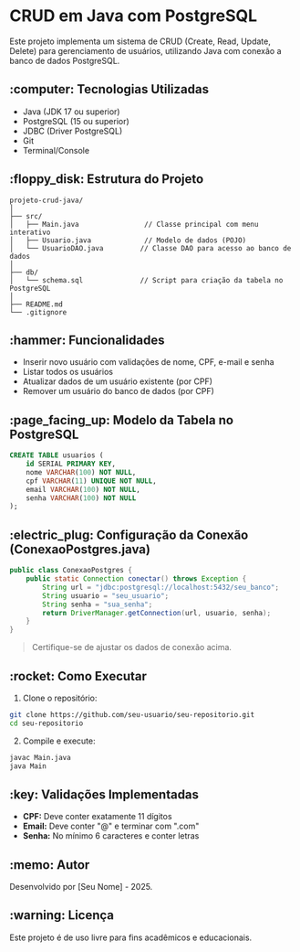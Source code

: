 # CRUD em Java com PostgreSQL

Este projeto implementa um sistema de CRUD (Create, Read, Update, Delete) para gerenciamento de usuários, utilizando Java com conexão a banco de dados PostgreSQL.

## \:computer: Tecnologias Utilizadas

* Java (JDK 17 ou superior)
* PostgreSQL (15 ou superior)
* JDBC (Driver PostgreSQL)
* Git
* Terminal/Console

## \:floppy\_disk: Estrutura do Projeto

```
projeto-crud-java/
│
├── src/
│   ├── Main.java                // Classe principal com menu interativo
│   ├── Usuario.java             // Modelo de dados (POJO)
│   └── UsuarioDAO.java         // Classe DAO para acesso ao banco de dados
│
├── db/
│   └── schema.sql              // Script para criação da tabela no PostgreSQL
│
├── README.md
└── .gitignore
```

## \:hammer: Funcionalidades

* Inserir novo usuário com validações de nome, CPF, e-mail e senha
* Listar todos os usuários
* Atualizar dados de um usuário existente (por CPF)
* Remover um usuário do banco de dados (por CPF)

## \:page\_facing\_up: Modelo da Tabela no PostgreSQL

```sql
CREATE TABLE usuarios (
    id SERIAL PRIMARY KEY,
    nome VARCHAR(100) NOT NULL,
    cpf VARCHAR(11) UNIQUE NOT NULL,
    email VARCHAR(100) NOT NULL,
    senha VARCHAR(100) NOT NULL
);
```

## \:electric\_plug: Configuração da Conexão (ConexaoPostgres.java)

```java
public class ConexaoPostgres {
    public static Connection conectar() throws Exception {
        String url = "jdbc:postgresql://localhost:5432/seu_banco";
        String usuario = "seu_usuario";
        String senha = "sua_senha";
        return DriverManager.getConnection(url, usuario, senha);
    }
}
```

> Certifique-se de ajustar os dados de conexão acima.

## \:rocket: Como Executar

1. Clone o repositório:

```bash
git clone https://github.com/seu-usuario/seu-repositorio.git
cd seu-repositorio
```

2. Compile e execute:

```bash
javac Main.java
java Main
```

## \:key: Validações Implementadas

* **CPF:** Deve conter exatamente 11 dígitos
* **Email:** Deve conter "@" e terminar com ".com"
* **Senha:** No mínimo 6 caracteres e conter letras

## \:memo: Autor

Desenvolvido por \[Seu Nome] - 2025.

## \:warning: Licença

Este projeto é de uso livre para fins acadêmicos e educacionais.
